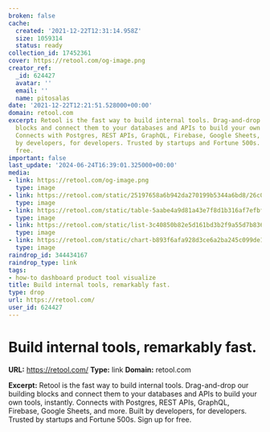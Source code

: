 ```yaml
---
broken: false
cache:
  created: '2021-12-22T12:31:14.958Z'
  size: 1059314
  status: ready
collection_id: 17452361
cover: https://retool.com/og-image.png
creator_ref:
  _id: 624427
  avatar: ''
  email: ''
  name: pitosalas
date: '2021-12-22T12:21:51.528000+00:00'
domain: retool.com
excerpt: Retool is the fast way to build internal tools. Drag-and-drop our building
  blocks and connect them to your databases and APIs to build your own tools, instantly.
  Connects with Postgres, REST APIs, GraphQL, Firebase, Google Sheets, and more.  Built
  by developers, for developers. Trusted by startups and Fortune 500s. Sign up for
  free.
important: false
last_update: '2024-06-24T16:39:01.325000+00:00'
media:
- link: https://retool.com/og-image.png
  type: image
- link: https://retool.com/static/25197658a6b942da270199b5344a6bd8/26c06/retool-editor-screenshot.webp
  type: image
- link: https://retool.com/static/table-5aabe4a9d81a43e7f8d1b316af7efbf5.png
  type: image
- link: https://retool.com/static/list-3c40850b82e5d161bd3b2f9a55d7b836.png
  type: image
- link: https://retool.com/static/chart-b893f6afa928d3ce6a2ba245c099de1b.png
  type: image
raindrop_id: 344434167
raindrop_type: link
tags:
- how-to dashboard product tool visualize
title: Build internal tools, remarkably fast.
type: drop
url: https://retool.com/
user_id: 624427
---
```


# Build internal tools, remarkably fast.

**URL:** https://retool.com/
**Type:** link
**Domain:** retool.com

**Excerpt:** Retool is the fast way to build internal tools. Drag-and-drop our building blocks and connect them to your databases and APIs to build your own tools, instantly. Connects with Postgres, REST APIs, GraphQL, Firebase, Google Sheets, and more.  Built by developers, for developers. Trusted by startups and Fortune 500s. Sign up for free.
